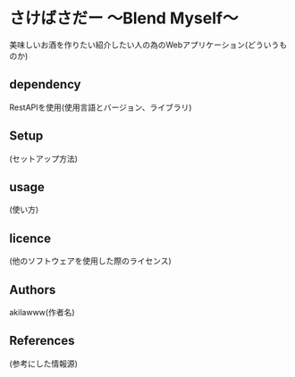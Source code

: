 # さけばさだー 〜Blend Myself〜
美味しいお酒を作りたい紹介したい人の為のWebアプリケーション(どういうものか)

## dependency
RestAPIを使用(使用言語とバージョン、ライブラリ)

## Setup
(セットアップ方法)

## usage
(使い方)

## licence
(他のソフトウェアを使用した際のライセンス)

## Authors
akilawww(作者名)

## References
(参考にした情報源)
